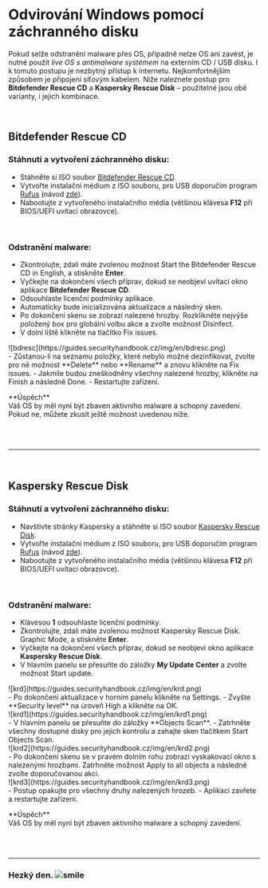 # Odvirování Windows pomocí záchranného disku
Pokud selže odstranění malware přes OS, případně nelze OS ani zavést, je nutné použít *live OS s antimalware systémem* na externím CD / USB disku. I k tomuto postupu je nezbytný přístup k internetu. Nejkomfortnějším způsobem je připojení síťovým kabelem. Níže naleznete postup pro **Bitdefender Rescue CD** a **Kaspersky Rescue Disk** &ndash; použitelné jsou obě varianty, i jejich kombinace.

<br>

## Bitdefender Rescue CD
### Stáhnutí a vytvoření záchranného disku:
- Stáhněte si ISO soubor [Bitdefender Rescue CD](https://download.bitdefender.com/rescue_cd/latest/bitdefender-rescue-cd.iso).
- Vytvořte instalační médium z ISO souboru, pro USB doporučím program [Rufus](https://rufus.akeo.ie/) (návod [zde](http://www.cnews.cz/navody/rufus-vytvorte-zavadeci-flash-disk-s-nejrychlejsim-nastrojem-ze-vsech)).
- Nabootujte z vytvořeného instalačního média (většinou klávesa **F12** při BIOS/UEFI uvítací obrazovce).

<br>

### Odstranění malware:
- Zkontrolujte, zdali máte zvolenou možnost <span class="green">Start the Bitdefender Rescue CD in English</span>, a stiskněte **Enter**.
- Vyčkejte na dokončení všech příprav, dokud se neobjeví uvítací okno aplikace **Bitdefender Rescue CD**.
- Odsouhlaste licenční podmínky aplikace.
- Automaticky bude inicializována aktualizace a následný sken.
- Po dokončení skenu se zobrazí nalezené hrozby. Rozklikněte nejvýše položený box pro globální volbu akce a zvolte možnost <span class="green">Disinfect</span>.
- V dolní liště klikněte na tlačítko <span class="green">Fix issues</span>.
<li style="list-style-type: none">![bdresc](https://guides.securityhandbook.cz/img/en/bdresc.png)</li>
- Zůstanou-li na seznamu položky, které nebylo možné dezinfikovat, zvolte pro ně možnost **Delete** nebo **Rename** a znovu klikněte na <span class="green">Fix issues</span>.
- Jakmile budou zneškodněny všechny nalezené hrozby, klikněte na <span class="green">Finish</span> a následně <span class="green">Done</span>.
- Restartujte zařízení.

<div class="alert success"><p><em class="icon-ok-circled"></em>**Úspěch**<br>
Váš OS by měl nyní být zbaven aktivního malware a schopný zavedení. Pokud ne, můžete zkusit ještě možnost uvedenou níže.</p></div>

<br><br><hr><br>

## Kaspersky Rescue Disk
### Stáhnutí a vytvoření záchranného disku:
- Navštivte stránky Kaspersky a stáhněte si ISO soubor [Kaspersky Rescue Disk](https://support.kaspersky.com/viruses/rescuedisk).
- Vytvořte instalační médium z ISO souboru, pro USB doporučím program [Rufus](https://rufus.akeo.ie/) (návod [zde](http://www.cnews.cz/navody/rufus-vytvorte-zavadeci-flash-disk-s-nejrychlejsim-nastrojem-ze-vsech)).
- Nabootujte z vytvořeného instalačního média (většinou klávesa **F12** při BIOS/UEFI uvítací obrazovce).

<br>

### Odstranění malware:
- Klávesou **1** odsouhlaste licenční podmínky.
- Zkontrolujte, zdali máte zvolenou možnost <span class="green">Kaspersky Rescue Disk. Graphic Mode</span>, a stiskněte **Enter**.
- Vyčkejte na dokončení všech příprav, dokud se neobjeví okno aplikace **Kaspersky Rescue Disk**.
- V hlavním panelu se přesuňte do záložky **My Update Center** a zvolte možnost <span class="green">Start update</span>.
<li style="list-style-type: none">![krd](https://guides.securityhandbook.cz/img/en/krd.png)</li>
- Po dokončení aktualizace v horním panelu klikněte na <span class="green">Settings</span>.
- Zvyšte **Security level** na úroveň <span class="green">High</span> a klikněte na <span class="green">OK</span>.
<li style="list-style-type: none">![krd1](https://guides.securityhandbook.cz/img/en/krd1.png)</li>
- V hlavním panelu se přesuňte do záložky **Objects Scan**.
- Zatrhněte všechny dostupné disky pro jejich kontrolu a zahajte sken tlačítkem <span class="green">Start Objects Scan</span>.
<li style="list-style-type: none">![krd2](https://guides.securityhandbook.cz/img/en/krd2.png)</li>
- Po dokončení skenu se v pravém dolním rohu zobrazí vyskakovací okno s nalezenými hrozbami. Zatrhněte možnost <span class="green">Apply to all objects</span> a následně zvolte doporučovanou akci.
<li style="list-style-type: none">![krd3](https://guides.securityhandbook.cz/img/en/krd3.png)</li>
- Postup opakujte pro všechny druhy nalezených hrozeb.
- Aplikaci zavřete a restartujte zařízení.

<div class="alert success"><p><em class="icon-ok-circled"></em>**Úspěch**<br>
Váš OS by měl nyní být zbaven aktivního malware a schopný zavedení.</p></div>

<br><br><hr>

<h3 class="nocol">Hezký den. <img class="smile" src="https://securityhandbook.cz/img/sm/smile.svg" alt="smile"></h3>
